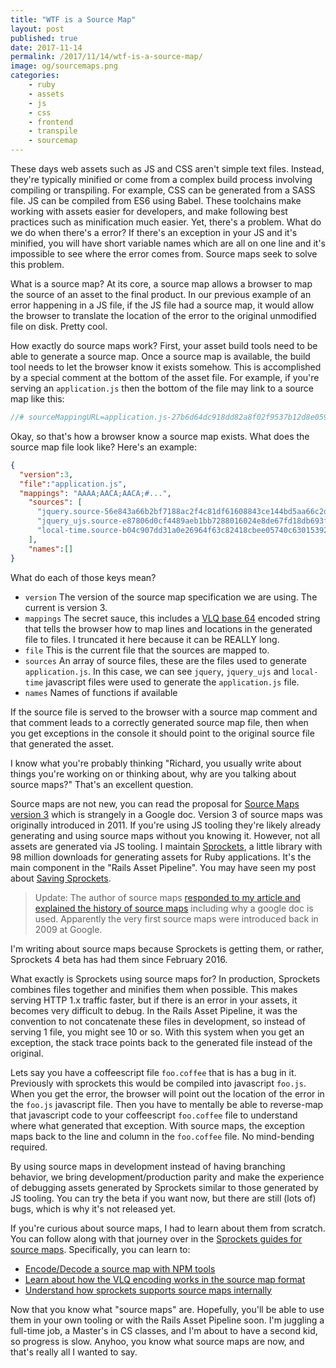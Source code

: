 ```yaml
---
title: "WTF is a Source Map"
layout: post
published: true
date: 2017-11-14
permalink: /2017/11/14/wtf-is-a-source-map/
image: og/sourcemaps.png
categories:
    - ruby
    - assets
    - js
    - css
    - frontend
    - transpile
    - sourcemap
---
```


These days web assets such as JS and CSS aren't simple text files. Instead, they're typically minified or come from a complex build process involving compiling or transpiling. For example, CSS can be generated from a SASS file. JS can be compiled from ES6 using Babel. These toolchains make working with assets easier for developers, and make following best practices such as minification much easier. Yet, there's a problem. What do we do when there's a error? If there's an exception in your JS and it's minified, you will have short variable names which are all on one line and it's impossible to see where the error comes from. Source maps seek to solve this problem.

What is a source map? At its core, a source map allows a browser to map the source of an asset to the final product. In our previous example of an error happening in a JS file, if the JS file had a source map, it would allow the browser to translate the location of the error to the original unmodified file on disk. Pretty cool.

How exactly do source maps work? First, your asset build tools need to be able to generate a source map. Once a source map is available, the build tool needs to let the browser know it exists somehow. This is accomplished by a special comment at the bottom of the asset file. For example, if you're serving an `application.js` then the bottom of the file may link to a source map like this:

```js
//# sourceMappingURL=application.js-27b6d64dc918dd82a8f02f9537b12d8e059524bc53d6f2dac0f04825a60023f5.map
```

Okay, so that's how a browser know a source map exists. What does the source map file look like? Here's an example:

```json
{
  "version":3,
  "file":"application.js",
  "mappings": "AAAA;AACA;AACA;#...",
    "sources": [
      "jquery.source-56e843a66b2bf7188ac2f4c81df61608843ce144bd5aa66c2df4783fba85e8ef.js",
      "jquery_ujs.source-e87806d0cf4489aeb1bb7288016024e8de67fd18db693fe026fe3907581e53cd.js",
      "local-time.source-b04c907dd31a0e26964f63c82418cbee05740c63015392ea4eb7a071a86866ab.js"
    ],
    "names":[]
}
```

What do each of those keys mean?

- `version` The version of the source map specification we are using. The current is version 3.
- `mappings` The secret sauce, this includes a [VLQ base 64](https://en.wikipedia.org/wiki/Variable-length_quantity) encoded string that tells the browser how to map lines and locations in the generated file to files. I truncated it here because it can be REALLY long.
- `file` This is the current file that the sources are mapped to.
- `sources` An array of source files, these are the files used to generate `application.js`. In this case, we can see `jquery`, `jquery_ujs` and `local-time` javascript files were used to generate the `application.js` file.
- `names` Names of functions if available

If the source file is served to the browser with a source map comment and that comment leads to a correctly generated source map file, then when you get exceptions in the console it should point to the original source file that generated the asset.

I know what you're probably thinking "Richard, you usually write about things you're working on or thinking about, why are you talking about source maps?" That's an excellent question.

Source maps are not new, you can read the proposal for [Source Maps version 3](https://docs.google.com/document/d/1U1RGAehQwRypUTovF1KRlpiOFze0b-_2gc6fAH0KY0k/edit) which is strangely in a Google doc. Version 3 of source maps was originally introduced in 2011. If you're using JS tooling they're likely already generating and using source maps without you knowing it. However, not all assets are generated via JS tooling. I maintain [Sprockets](https://rubygems.org/gems/sprockets), a little library with 98 million downloads for generating assets for Ruby applications. It's the main component in the "Rails Asset Pipeline". You may have seen my post about [Saving Sprockets](https://www.schneems.com/2016/05/31/saving-sprockets.html).

> Update: The author of source maps [responded to my article and explained the history of source maps](https://news.ycombinator.com/item?id=15705190) including why a google doc is used. Apparently the very first source maps were introduced back in 2009 at Google.

I'm writing about source maps because Sprockets is getting them, or rather, Sprockets 4 beta has had them since February 2016.

What exactly is Sprockets using source maps for? In production, Sprockets combines files together and minifies them when possible. This makes serving HTTP 1.x traffic faster, but if there is an error in your assets, it becomes very difficult to debug. In the Rails Asset Pipeline, it was the convention to not concatenate these files in development, so instead of serving 1 file, you might see 10 or so. With this system when you get an exception, the stack trace points back to the generated file instead of the original.

Lets say you have a coffeescript file `foo.coffee` that is has a bug in it. Previously with sprockets this would be compiled into javascript `foo.js`.  When you get the error, the browser will point out the location of the error in the `foo.js` javascript file. Then you have to mentally be able to reverse-map that javascript code to your coffeescript `foo.coffee` file to understand where what generated that exception. With source maps, the exception maps back to the line and column in the `foo.coffee` file. No mind-bending required.

By using source maps in development instead of having branching behavior, we bring development/production parity and make the experience of debugging assets generated by Sprockets similar to those generated by JS tooling. You can try the beta if you want now, but there are still (lots of) bugs, which is why it's not released yet.

If you're curious about source maps, I had to learn about them from scratch. You can follow along with that journey over in the [Sprockets guides for source maps](https://github.com/rails/sprockets/blob/master/guides/source_maps.md). Specifically, you can learn to:

- [Encode/Decode a source map with NPM tools](https://github.com/rails/sprockets/blob/master/guides/source_maps.md#encodedecode-source-map)
- [Learn about how the VLQ encoding works in the source map format](https://github.com/rails/sprockets/blob/master/guides/source_maps.md#source-map-file)
- [Understand how sprockets supports source maps internally](https://github.com/rails/sprockets/blob/master/guides/source_maps.md#sprockets-internal-map-support)

Now that you know what "source maps" are. Hopefully, you'll be able to use them in your own tooling or with the Rails Asset Pipeline soon. I'm juggling a full-time job, a Master's in CS classes, and I'm about to have a second kid, so progress is slow. Anyhoo, you know what source maps are now, and that's really all I wanted to say.
